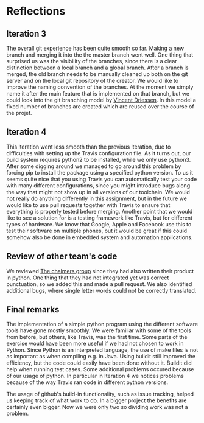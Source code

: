 # Reflections

## Iteration 3
The overall git experience has been quite smooth so far. Making a new branch and merging it into the the master branch went well. One thing that surprised us was the visibility of the branches, since there is a clear distinction between a local branch and a global branch. After a branch is merged, the old branch needs to be manually cleaned up both on the git server and on the local git repository of the creator. We would like to improve the naming convention of the branches. At the moment we simply name it after the main feature that is implemented on that branch, but we could look into the git branching model by [Vincent Driessen](http://nvie.com/posts/a-successful-git-branching-model/). In this model a fixed number of branches are created which are reused over the course of the projet.

## Iteration 4
This iteration went less smooth than the previous iteration, due to difficulties with setting up the Travis configuration file. As it turns out, our build system requires python2 to be installed, while we only use python3. After some digging around we managed to go around this problem by forcing pip to install the package using a specified python version. To us it seems quite nice that you using Travis you can automatically test your code with many different configurations, since you might introduce bugs along the way that might not show up in all versions of our toolchain. We would not really do anything differently in this assignment, but in the future we would like to use pull requests together with Travis to ensure that everything is properly tested before merging. Another point that we would like to see a solution for is a testing framework like Travis, but for different types of hardware. We know that Google, Apple and Facebook use this to test their software on multiple phones, but it would be great if this could somehow also be done in embedded system and automation applications.

## Review of other team's code
We reviewed [The chalmers group](https://github.com/pierg/wasp-secourse-lund) since they had also written their product in python. 
One thing that they had not integrated yet was correct punctuation, so we added this and made a pull request. We also identified additional bugs, where single letter words could not be correctly translated. 

## Final remarks 
The implementation of a simple python program using the different software tools have gone mostly smoothly. We were familiar with some of the tools from before, but others, like Travis, was the first time. 
Some parts of the exercise would have been more useful if we had not chosen to work in Python. Since Python is an interpreted language, the use of make files is not as important as when compiling e.g. in Java. Using buildit still improved the efficiency, but the code could easily have been done without it. Buildit did help when running test cases.
Some additional problems occured because of our usage of python. In particular in Iteration 4 we notices problems because of the way Travis ran code in different python versions. 

The usage of github's build-in functionality, such as issue tracking, helped us keeping track of what work to do. In a bigger project the benefits are certainly even bigger. Now we were only two so dividing work was not a problem. 
